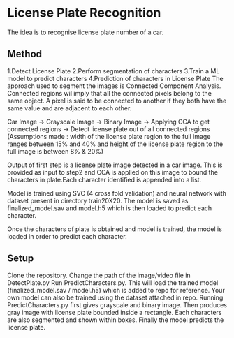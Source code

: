 # License Plate Recognition
The idea is to recognise license plate number of a car. 

## Method
1.Detect License Plate
2.Perform segmentation of characters
3.Train a ML model to predict characters
4.Prediction of characters in License Plate
The approach used to segment the images is Connected Component Analysis. Connected regions wil imply that all the connected pixels belong to the same object. A pixel is said to be connected to another if they both have the same value and are adjacent to each other.

Car Image -> Grayscale Image -> Binary Image -> Applying CCA to get connected regions -> Detect license plate out of all connected regions (Assumptions made : width of the license plate region to the full image ranges between 15% and 40% and height of the license plate region to the full image is between 8% & 20%)

Output of first step is a license plate image detected in a car image. This is provided as input to step2 and CCA is applied on this image to bound the characters in plate.Each character identified is appended into a list.

Model is trained using SVC (4 cross fold validation) and neural network with dataset present in directory train20X20. The model is saved as finalized_model.sav and model.h5 which is then loaded to predict each character.

Once the characters of plate is obtained and model is trained, the model is loaded in order to predict each character.

## Setup

Clone the repository. Change the path of the image/video file in DetectPlate.py Run PredictCharacters.py. This will load the trained model (finalized_model.sav / model.h5) which is added to repo for reference. Your own model can also be trained using the dataset attached in repo. Running PredictCharacters.py first gives grayscale and binary image. Then produces gray image with license plate bounded inside a rectangle. Each characters are also segmented and shown within boxes. Finally the model predicts the license plate.

